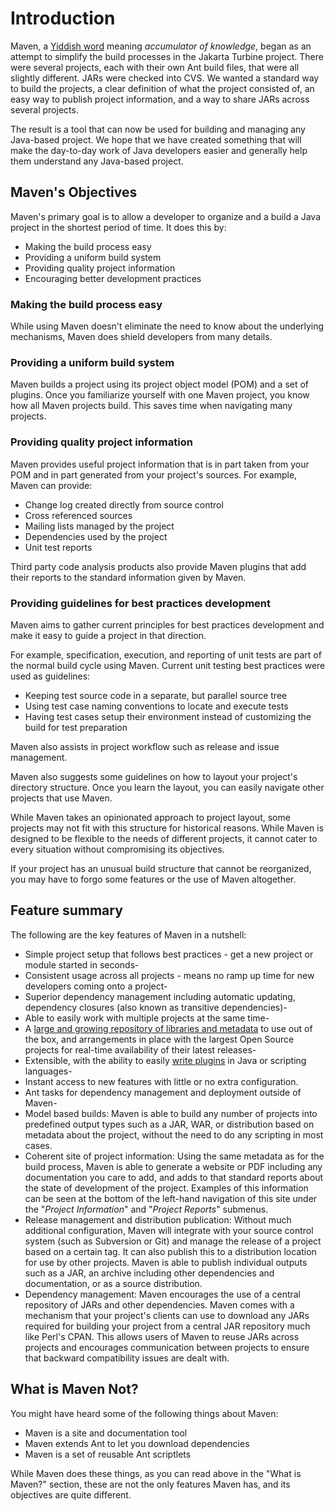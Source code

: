 # Introduction

<!--
Licensed to the Apache Software Foundation (ASF) under one
or more contributor license agreements.  See the NOTICE file
distributed with this work for additional information
regarding copyright ownership.  The ASF licenses this file
to you under the Apache License, Version 2.0 (the
"License"); you may not use this file except in compliance
with the License.  You may obtain a copy of the License at

http://www.apache.org/licenses/LICENSE-2.0

Unless required by applicable law or agreed to in writing,
software distributed under the License is distributed on an
"AS IS" BASIS, WITHOUT WARRANTIES OR CONDITIONS OF ANY
KIND, either express or implied.  See the License for the
specific language governing permissions and limitations
under the License.
-->

Maven, a [Yiddish word](https://en.wikipedia.org/wiki/Maven) meaning
*accumulator of knowledge*, began as an attempt to
simplify the build processes in the Jakarta Turbine project. There were
several projects, each with their own Ant build files, that were all
slightly different. JARs were checked into CVS. We wanted a standard
way to build the projects, a clear definition of what the project
consisted of, an easy way to publish project information, and a way to
share JARs across several projects.

The result is a tool that can now be used for building and managing any
Java-based project. We hope that we have created something that will
make the day-to-day work of Java developers easier and generally help
them understand any Java-based project.

## Maven's Objectives

Maven's primary goal is to allow a developer to organize and a build a Java project
in the shortest period of time. It does this by:

- Making the build process easy
- Providing a uniform build system
- Providing quality project information
- Encouraging better development practices

### Making the build process easy

While using Maven doesn't eliminate the need to know about the
underlying mechanisms, Maven does shield developers from many details.

### Providing a uniform build system

Maven builds a project using its project object model (POM) and
a set of plugins. Once you familiarize yourself with one Maven
project, you know how all Maven projects build.
This saves time when navigating many projects.

### Providing quality project information

Maven provides useful project information that is in part
taken from your POM and in part generated from your project's sources.
For example, Maven can provide:

- Change log created directly from source control
- Cross referenced sources
- Mailing lists managed by the project
- Dependencies used by the project
- Unit test reports

Third party code analysis products also provide Maven plugins that add their
reports to the standard information given by Maven.

### Providing guidelines for best practices development

Maven aims to gather current principles for best practices development
and make it easy to guide a project in that direction.

For example, specification, execution, and reporting of unit tests are
part of the normal build cycle using Maven. Current unit testing best
practices were used as guidelines:

- Keeping test source code in a separate, but parallel source tree
- Using test case naming conventions to locate and execute tests
- Having test cases setup their environment instead of
  customizing the build for test preparation

Maven also assists in project workflow such as release and issue management.

Maven also suggests some guidelines on how to layout your project's
directory structure. Once you learn the layout, you can easily
navigate other projects that use Maven.

While Maven takes an opinionated approach to project layout, some projects
may not fit with this structure for historical reasons. While Maven is
designed to be flexible to the needs of different projects,
it cannot cater to every situation without compromising its objectives.

If your project has an unusual build structure that
cannot be reorganized, you may have to forgo some features or the use of
Maven altogether.

## Feature summary

The following are the key features of Maven in a nutshell:

* Simple project setup that follows best practices - get a new project or module started in seconds-
* Consistent usage across all projects - means no ramp up time for new developers coming onto a project-
* Superior dependency management including automatic updating, dependency closures (also known as transitive dependencies)-
* Able to easily work with multiple projects at the same time-
* A [large and growing repository of libraries and metadata](/repository/) to use out of the box, and arrangements in place with the largest Open Source projects for real-time availability of their latest releases-
* Extensible, with the ability to easily [write plugins](/plugin-developers/) in Java or scripting languages-
* Instant access to new features with little or no extra configuration.
* Ant tasks for dependency management and deployment outside of Maven-
* Model based builds:
  Maven is able to build any number of projects into predefined output types such as a JAR, WAR, or distribution based on metadata about the project, without the need to do any scripting in most cases.
* Coherent site of project information:
  Using the same metadata as for the build process, Maven is able to generate a website or PDF including any documentation you care to add, and adds to that standard reports about the state of development of the project.
  Examples of this information can be seen at the bottom of the left-hand navigation of this site under the "*Project Information*" and "*Project Reports*" submenus.
* Release management and distribution publication:
  Without much additional configuration, Maven will integrate with your source control system (such as Subversion or Git) and manage the release of a project based on a certain tag.
  It can also publish this to a distribution location for use by other projects.
  Maven is able to publish individual outputs such as a JAR, an archive including other dependencies and documentation, or as a source distribution.
* Dependency management:
  Maven encourages the use of a central repository of JARs and other dependencies.
  Maven comes with a mechanism that your project's clients can use to download any JARs required for building your project from a central JAR repository much like Perl's CPAN.
  This allows users of Maven to reuse JARs across projects and encourages communication between projects to ensure that backward compatibility issues are dealt with.

## What is Maven Not?

You might have heard some of the following things about Maven:

- Maven is a site and documentation tool
- Maven extends Ant to let you download dependencies
- Maven is a set of reusable Ant scriptlets

While Maven does these things, as you can read above in the "What is
Maven?" section, these are not the only features Maven has, and its
objectives are quite different.

